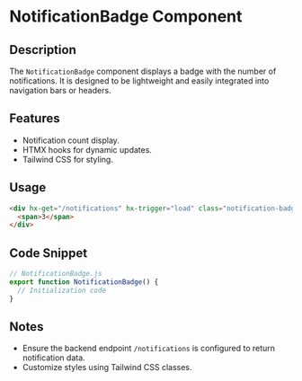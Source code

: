 # NotificationBadge Component

## Description
The `NotificationBadge` component displays a badge with the number of notifications. It is designed to be lightweight and easily integrated into navigation bars or headers.

## Features
- Notification count display.
- HTMX hooks for dynamic updates.
- Tailwind CSS for styling.

## Usage
```html
<div hx-get="/notifications" hx-trigger="load" class="notification-badge">
  <span>3</span>
</div>
```

## Code Snippet
```javascript
// NotificationBadge.js
export function NotificationBadge() {
  // Initialization code
}
```

## Notes
- Ensure the backend endpoint `/notifications` is configured to return notification data.
- Customize styles using Tailwind CSS classes.
